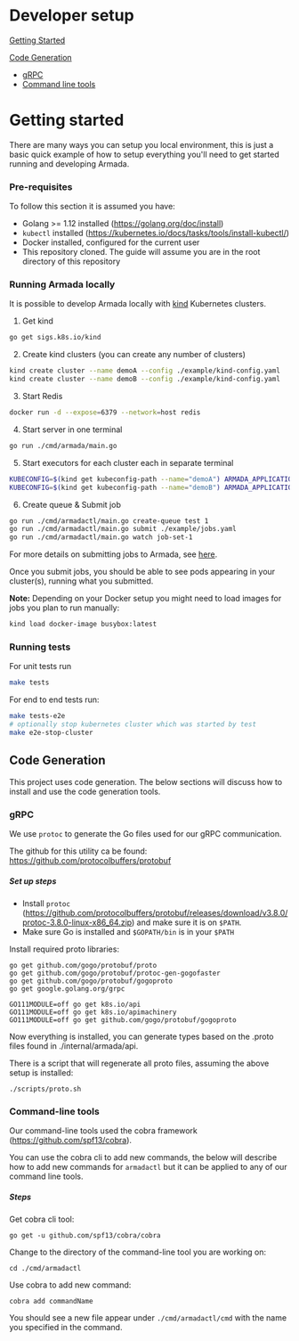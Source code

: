 # Developer setup

[Getting Started](#getting-started)

[Code Generation](#code-generation)
* [gRPC](#grpc)
* [Command line tools](#command-line-tools)

# Getting started 

There are many ways you can setup you local environment, this is just a basic quick example of how to setup everything you'll need to get started running and developing Armada.

### Pre-requisites
To follow this section it is assumed you have:
* Golang >= 1.12 installed (https://golang.org/doc/install)
* `kubectl` installed (https://kubernetes.io/docs/tasks/tools/install-kubectl/)
* Docker installed, configured for the current user
* This repository cloned. The guide will assume you are in the root directory of this repository

### Running Armada locally

It is possible to develop Armada locally with [kind](https://github.com/kubernetes-sigs/kind) Kubernetes clusters.

1. Get kind
```bash
go get sigs.k8s.io/kind
``` 
2. Create kind clusters (you can create any number of clusters)
```bash
kind create cluster --name demoA --config ./example/kind-config.yaml
kind create cluster --name demoB --config ./example/kind-config.yaml 
```
3. Start Redis
```bash
docker run -d --expose=6379 --network=host redis
```
4. Start server in one terminal
```bash
go run ./cmd/armada/main.go
```
5. Start executors for each cluster each in separate terminal
```bash
KUBECONFIG=$(kind get kubeconfig-path --name="demoA") ARMADA_APPLICATION_CLUSTERID=demoA go run ./cmd/executor/main.go
KUBECONFIG=$(kind get kubeconfig-path --name="demoB") ARMADA_APPLICATION_CLUSTERID=demoB go run ./cmd/executor/main.go
```
6. Create queue & Submit job
```bash
go run ./cmd/armadactl/main.go create-queue test 1
go run ./cmd/armadactl/main.go submit ./example/jobs.yaml
go run ./cmd/armadactl/main.go watch job-set-1
```

For more details on submitting jobs to Armada, see [here](usage.md#submitting-jobs).

Once you submit jobs, you should be able to see pods appearing in your cluster(s), running what you submitted.


**Note:** Depending on your Docker setup you might need to load images for jobs you plan to run manually:
```bash
kind load docker-image busybox:latest
```

### Running tests
For unit tests run
```bash
make tests
```

For end to end tests run:
```bash
make tests-e2e
# optionally stop kubernetes cluster which was started by test
make e2e-stop-cluster
```

## Code Generation

This project uses code generation. The below sections will discuss how to install and use the code generation tools.

### gRPC

We use `protoc` to generate the Go files used for our gRPC communication. 

The github for this utility ca be found: https://github.com/protocolbuffers/protobuf

##### Set up steps

* Install `protoc` (https://github.com/protocolbuffers/protobuf/releases/download/v3.8.0/protoc-3.8.0-linux-x86_64.zip) and make sure it is on `$PATH`.
* Make sure Go is installed and `$GOPATH/bin` is in your `$PATH`


Install required proto libraries:

```
go get github.com/gogo/protobuf/proto
go get github.com/gogo/protobuf/protoc-gen-gogofaster
go get github.com/gogo/protobuf/gogoproto
go get google.golang.org/grpc

GO111MODULE=off go get k8s.io/api
GO111MODULE=off go get k8s.io/apimachinery
GO111MODULE=off go get github.com/gogo/protobuf/gogoproto

```

Now everything is installed, you can generate types based on the .proto files found in ./internal/armada/api.

There is a script that will regenerate all proto files, assuming the above setup is installed:

```
./scripts/proto.sh
```

### Command-line tools

Our command-line tools used the cobra framework (https://github.com/spf13/cobra).

You can use the cobra cli to add new commands, the below will describe how to add new commands for `armadactl` but it can be applied to any of our command line tools.

##### Steps

Get cobra cli tool:

```
go get -u github.com/spf13/cobra/cobra
```

Change to the directory of the command-line tool you are working on:

```
cd ./cmd/armadactl
```

Use cobra to add new command:

```
cobra add commandName
```

You should see a new file appear under `./cmd/armadactl/cmd` with the name you specified in the command.
